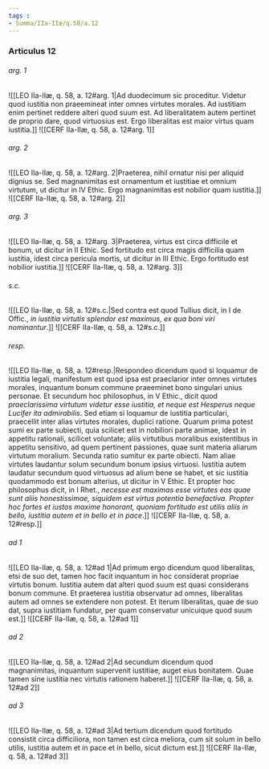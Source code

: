 ```yaml
---
tags : 
- Summa/IIa-IIæ/q.58/a.12
---
```


### Articulus 12

###### arg. 1
![[LEO IIa-IIæ, q. 58, a. 12#arg. 1|Ad duodecimum sic proceditur. Videtur quod iustitia non praeemineat inter omnes virtutes morales. Ad iustitiam enim pertinet reddere alteri quod suum est. Ad liberalitatem autem pertinet de proprio dare, quod virtuosius est. Ergo liberalitas est maior virtus quam iustitia.]]
![[CERF IIa-IIæ, q. 58, a. 12#arg. 1]]

###### arg. 2
![[LEO IIa-IIæ, q. 58, a. 12#arg. 2|Praeterea, nihil ornatur nisi per aliquid dignius se. Sed magnanimitas est ornamentum et iustitiae et omnium virtutum, ut dicitur in IV Ethic. Ergo magnanimitas est nobilior quam iustitia.]]
![[CERF IIa-IIæ, q. 58, a. 12#arg. 2]]

###### arg. 3
![[LEO IIa-IIæ, q. 58, a. 12#arg. 3|Praeterea, virtus est circa difficile et bonum, ut dicitur in II Ethic. Sed fortitudo est circa magis difficilia quam iustitia, idest circa pericula mortis, ut dicitur in III Ethic. Ergo fortitudo est nobilior iustitia.]]
![[CERF IIa-IIæ, q. 58, a. 12#arg. 3]]

###### s.c.
![[LEO IIa-IIæ, q. 58, a. 12#s.c.|Sed contra est quod Tullius dicit, in I de Offic., *in iustitia virtutis splendor est maximus, ex qua boni viri nominantur*.]]
![[CERF IIa-IIæ, q. 58, a. 12#s.c.]]

###### resp.
![[LEO IIa-IIæ, q. 58, a. 12#resp.|Respondeo dicendum quod si loquamur de iustitia legali, manifestum est quod ipsa est praeclarior inter omnes virtutes morales, inquantum bonum commune praeeminet bono singulari unius personae. Et secundum hoc philosophus, in V Ethic., dicit quod *praeclarissima virtutum videtur esse iustitia, et neque est Hesperus neque Lucifer ita admirabilis*. Sed etiam si loquamur de iustitia particulari, praecellit inter alias virtutes morales, duplici ratione. Quarum prima potest sumi ex parte subiecti, quia scilicet est in nobiliori parte animae, idest in appetitu rationali, scilicet voluntate; aliis virtutibus moralibus existentibus in appetitu sensitivo, ad quem pertinent passiones, quae sunt materia aliarum virtutum moralium. Secunda ratio sumitur ex parte obiecti. Nam aliae virtutes laudantur solum secundum bonum ipsius virtuosi. Iustitia autem laudatur secundum quod virtuosus ad alium bene se habet, et sic iustitia quodammodo est bonum alterius, ut dicitur in V Ethic. Et propter hoc philosophus dicit, in I Rhet., *necesse est maximas esse virtutes eas quae sunt aliis honestissimae, siquidem est virtus potentia benefactiva. Propter hoc fortes et iustos maxime honorant, quoniam fortitudo est utilis aliis in bello, iustitia autem et in bello et in pace*.]]
![[CERF IIa-IIæ, q. 58, a. 12#resp.]]

###### ad 1
![[LEO IIa-IIæ, q. 58, a. 12#ad 1|Ad primum ergo dicendum quod liberalitas, etsi de suo det, tamen hoc facit inquantum in hoc considerat propriae virtutis bonum. Iustitia autem dat alteri quod suum est quasi considerans bonum commune. Et praeterea iustitia observatur ad omnes, liberalitas autem ad omnes se extendere non potest. Et iterum liberalitas, quae de suo dat, supra iustitiam fundatur, per quam conservatur unicuique quod suum est.]]
![[CERF IIa-IIæ, q. 58, a. 12#ad 1]]

###### ad 2
![[LEO IIa-IIæ, q. 58, a. 12#ad 2|Ad secundum dicendum quod magnanimitas, inquantum supervenit iustitiae, auget eius bonitatem. Quae tamen sine iustitia nec virtutis rationem haberet.]]
![[CERF IIa-IIæ, q. 58, a. 12#ad 2]]

###### ad 3
![[LEO IIa-IIæ, q. 58, a. 12#ad 3|Ad tertium dicendum quod fortitudo consistit circa difficiliora, non tamen est circa meliora, cum sit solum in bello utilis, iustitia autem et in pace et in bello, sicut dictum est.]]
![[CERF IIa-IIæ, q. 58, a. 12#ad 3]]

